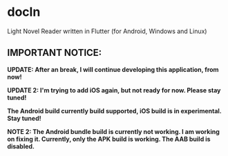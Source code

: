 # docln

Light Novel Reader written in Flutter (for Android, Windows and Linux)

## IMPORTANT NOTICE:

**UPDATE: After an break, I will continue developing this application, from now!**

**UPDATE 2: I'm trying to add iOS again, but not ready for now. Please stay tuned!**

**The Android build currently build supported, iOS build is in experimental. Stay tuned!**

**NOTE 2: The Android bundle build is currently not working. I am working on fixing it. Currently, only the APK build is working. The AAB build is disabled.**
